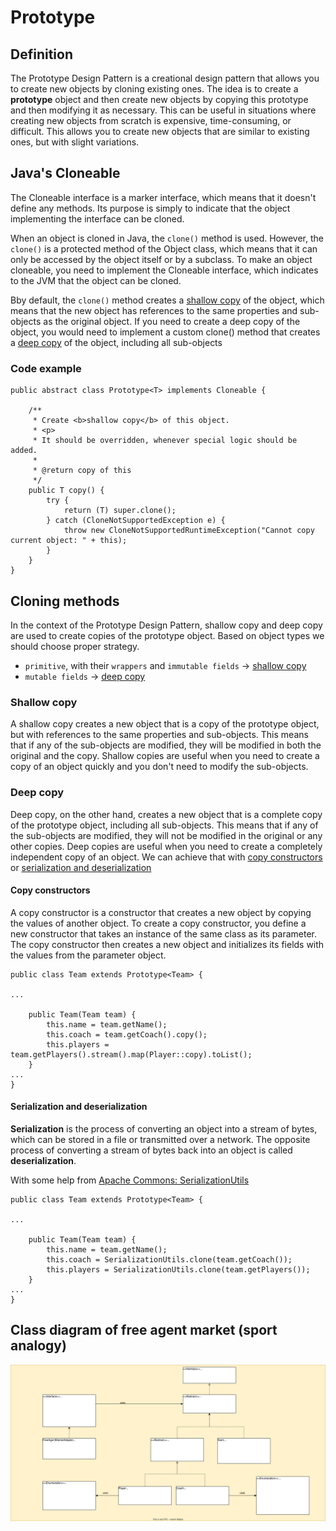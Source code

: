 # Prototype

## Definition

The Prototype Design Pattern is a creational design pattern that allows you to create new objects by cloning existing
ones.
The idea is to create a **prototype** object and then create new objects by copying this prototype and then modifying it
as necessary.
This can be useful in situations where creating new objects from scratch is expensive, time-consuming, or difficult.
This allows you to create new objects that are similar to existing ones, but with slight variations.

## Java's Cloneable

The Cloneable interface is a marker interface, which means that it doesn't define any methods. Its purpose is simply to
indicate that the object implementing the interface can be cloned.

When an object is cloned in Java, the `clone()` method is used. However, the `clone()` is a protected method of the
Object class, which means that it can only be accessed by the object itself or by a subclass. To make an object
cloneable, you need to implement the Cloneable interface, which indicates to the JVM that the object can be cloned.

Bby default, the `clone()` method creates a [shallow copy](#shallow-copy) of the object, which means that the new object has
references to the same properties and sub-objects as the original object. If you need to create a deep copy of the
object, you would need to implement a custom clone() method that creates a [deep copy](#deep-copy) of the object, including all
sub-objects

### Code example

```
public abstract class Prototype<T> implements Cloneable {

    /**
     * Create <b>shallow copy</b> of this object.
     * <p>
     * It should be overridden, whenever special logic should be added.
     *
     * @return copy of this
     */
    public T copy() {
        try {
            return (T) super.clone();
        } catch (CloneNotSupportedException e) {
            throw new CloneNotSupportedRuntimeException("Cannot copy current object: " + this);
        }
    }
}
```

## Cloning methods

In the context of the Prototype Design Pattern, shallow copy and deep copy are used to create copies of the prototype
object. Based on object types we should choose proper strategy.

* `primitive`, with their `wrappers` and `immutable fields` -> [shallow copy](#shallow-copy)
* `mutable fields` -> [deep copy](#deep-copy)

### Shallow copy

A shallow copy creates a new object that is a copy of the prototype object, but with references to the same properties
and sub-objects.
This means that if any of the sub-objects are modified, they will be modified in both the original and the copy.
Shallow copies are useful when you need to create a copy of an object quickly and you don't need to modify the
sub-objects.

### Deep copy

Deep copy, on the other hand, creates a new object that is a complete copy of the prototype object, including all
sub-objects.
This means that if any of the sub-objects are modified, they will not be modified in the original or any other copies.
Deep copies are useful when you need to create a completely independent copy of an object.
We can achieve that with [copy constructors](#copy-constructors)
or [serialization and deserialization](#serialization-and-deserialization)

#### Copy constructors

A copy constructor is a constructor that creates a new object by copying the values of another object. To create a copy
constructor, you define a new constructor that takes an instance of the same class as its parameter. The copy
constructor then creates a new object and initializes its fields with the values from the parameter object.

```
public class Team extends Prototype<Team> {

...

    public Team(Team team) {
        this.name = team.getName();
        this.coach = team.getCoach().copy();
        this.players = team.getPlayers().stream().map(Player::copy).toList();
    }
...
}
```

#### Serialization and deserialization

**Serialization** is the process of converting an object into a stream of bytes, which can be stored in a file or
transmitted over a network. The opposite process of converting a stream of bytes back into an object is called
**deserialization**.

With some help
from [Apache Commons: SerializationUtils](https://commons.apache.org/proper/commons-lang/javadocs/api-release/org/apache/commons/lang3/SerializationUtils.html)

```
public class Team extends Prototype<Team> {

...

    public Team(Team team) {
        this.name = team.getName();
        this.coach = SerializationUtils.clone(team.getCoach());
        this.players = SerializationUtils.clone(team.getPlayers());
    }
...
}
```

## Class diagram of free agent market (sport analogy)

![Gift store - class diagram](./diagram/prototype.svg)